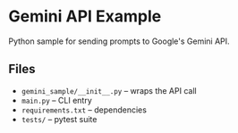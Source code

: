 # Gemini API Example

Python sample for sending prompts to Google's Gemini API.

## Files

- `gemini_sample/__init__.py` – wraps the API call
- `main.py` – CLI entry
- `requirements.txt` – dependencies
- `tests/` – pytest suite

